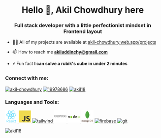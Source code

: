 <h1 align="center">Hello 👋, Akil Chowdhury here</h1>
<h3 align="center">Full stack developer with a little perfectionist mindset in Frontend layout</h3>

- 👨‍💻 All of my projects are available at [akil-chowdhury.web.app/projects](https://akil-chowdhury.web.app/projects)

- 📫 How to reach me **akiluddinchy@gmail.com**

- ⚡ Fun fact **I can solve a rubik's cube in under 2 minutes**

<h3 align="left">Connect with me:</h3>
<p align="left">
    <a href="https://linkedin.com/in/akil-chowdhury" target="blank"><img align="center" src="https://raw.githubusercontent.com/rahuldkjain/github-profile-readme-generator/master/src/images/icons/Social/linked-in-alt.svg" alt="akil-chowdhury" height="30" width="40" /></a>
    <a href="https://stackoverflow.com/users/19978686" target="blank"><img align="center" src="https://raw.githubusercontent.com/rahuldkjain/github-profile-readme-generator/master/src/images/icons/Social/stack-overflow.svg" alt="19978686" height="30" width="40" /></a>
    <a href="https://www.leetcode.com/akil18" target="blank"><img align="center" src="https://raw.githubusercontent.com/rahuldkjain/github-profile-readme-generator/master/src/images/icons/Social/leet-code.svg" alt="akil18" height="30" width="40" /></a>
</p>

<h3 align="left">Languages and Tools:</h3>
<p align="left"> 
    <a href="https://reactjs.org/" target="_blank" rel="noreferrer"> <img src="https://raw.githubusercontent.com/devicons/devicon/master/icons/react/react-original-wordmark.svg" alt="react" width="40" height="40"/> 
    </a> 
    <a href="https://developer.mozilla.org/en-US/docs/Web/JavaScript" target="_blank" rel="noreferrer"> <img src="https://raw.githubusercontent.com/devicons/devicon/master/icons/javascript/javascript-original.svg" alt="javascript" width="40" height="40"/> 
    </a> 
    <a href="https://tailwindcss.com/" target="_blank" rel="noreferrer"> <img src="https://www.vectorlogo.zone/logos/tailwindcss/tailwindcss-icon.svg" alt="tailwind" width="40" height="40"/> 
    </a> 
    <a href="https://expressjs.com" target="_blank" rel="noreferrer"> <img src="https://raw.githubusercontent.com/devicons/devicon/master/icons/express/express-original-wordmark.svg" alt="express" width="40" height="40"/> 
    </a> 
    <a href="https://nodejs.org" target="_blank" rel="noreferrer"> <img src="https://raw.githubusercontent.com/devicons/devicon/master/icons/nodejs/nodejs-original-wordmark.svg" alt="nodejs" width="40" height="40"/> 
    </a> 
    <a href="https://www.mongodb.com/" target="_blank" rel="noreferrer"> <img src="https://raw.githubusercontent.com/devicons/devicon/master/icons/mongodb/mongodb-original-wordmark.svg" alt="mongodb" width="40" height="40"/> 
    </a> 
    <a href="https://firebase.google.com/" target="_blank" rel="noreferrer"> <img src="https://www.vectorlogo.zone/logos/firebase/firebase-icon.svg" alt="firebase" width="40" height="40"/> 
    </a> 
    <a href="https://git-scm.com/" target="_blank" rel="noreferrer"> <img src="https://www.vectorlogo.zone/logos/git-scm/git-scm-icon.svg" alt="git" width="40" height="40"/> 
    </a> 
</p>

<p><img align="center" src="https://github-readme-streak-stats.herokuapp.com/?user=akil18&theme=dark" alt="akil18" /></p>
